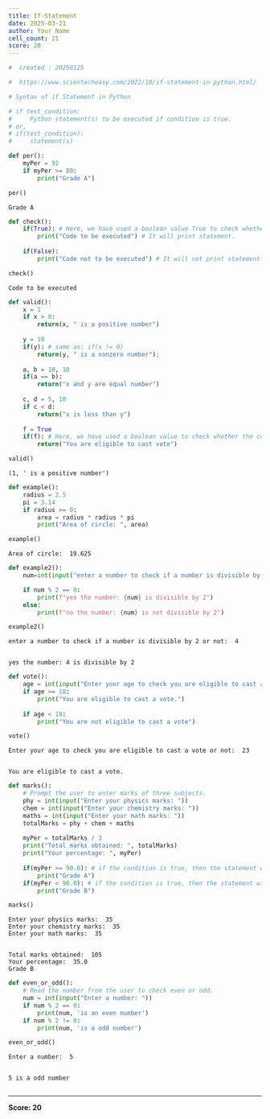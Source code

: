 ```yaml
---
title: If-Statement
date: 2025-03-21
author: Your Name
cell_count: 21
score: 20
---
```


```python
#  created : 20250125
```


```python
#  https://www.scientecheasy.com/2022/10/if-statement-in-python.html/
```


```python
# Syntax of if Statement in Python

```


```python
# if test_condition:
#     Python statement(s) to be executed if condition is true.
# or,
# if(test_condition):
#     statement(s)
```


```python
def per():
    myPer = 92
    if myPer >= 80:
        print("Grade A")
```


```python
per()
```

    Grade A



```python
def check():
    if(True): # Here, we have used a boolean value True to check whether the condition is true or not.
        print("Code to be executed") # It will print statement. 
    
    if(False): 
        print("Code not to be executed") # It will not print statement.
```


```python
check()
```

    Code to be executed



```python
def valid():
    x = 1
    if x > 0:
        return(x, " is a positive number")
    
    y = 10
    if(y): # same as: if(x != 0)
        return(y, " is a nonzero number");
    
    a, b = 10, 10
    if(a == b):
        return("x and y are equal number")
    
    c, d = 5, 10
    if c < d:
        return("x is less than y")
    
    f = True
    if(f): # Here, we have used a boolean value to check whether the condition is true or not.
        return("You are eligible to cast vote")
```


```python
valid()
```




    (1, ' is a positive number')




```python
def example():
    radius = 2.5
    pi = 3.14
    if radius >= 0:
        area = radius * radius * pi
        print("Area of circle: ", area)
```


```python
example()
```

    Area of circle:  19.625



```python
def example2():
    num=int(input("enter a number to check if a number is divisible by 2 or not: "))

    if num % 2 == 0:
        print(f"yes the number: {num} is divisible by 2")
    else:
        print(f"no the number: {num} is not divisible by 2")
```


```python
example2()
```

    enter a number to check if a number is divisible by 2 or not:  4


    yes the number: 4 is divisible by 2



```python
def vote():
    age = int(input("Enter your age to check you are eligible to cast a vote or not: "))
    if age >= 18:
        print("You are eligible to cast a vote.")
    
    if age < 18:
        print("You are not eligible to cast a vote")
```


```python
vote()
```

    Enter your age to check you are eligible to cast a vote or not:  23


    You are eligible to cast a vote.



```python
def marks():
    # Prompt the user to enter marks of three subjects.
    phy = int(input("Enter your physics marks: "))
    chem = int(input("Enter your chemistry marks: "))
    maths = int(input("Enter your math marks: "))
    totalMarks = phy + chem + maths
    
    myPer = totalMarks / 3
    print("Total marks obtained: ", totalMarks)
    print("Your percentage: ", myPer)
    
    if(myPer >= 90.0): # if the condition is true, then the statement will be displayed.
        print("Grade A")
    if(myPer < 90.0): # if the condition is true, then the statement will be displayed.
        print("Grade B")
```


```python
marks()
```

    Enter your physics marks:  35
    Enter your chemistry marks:  35
    Enter your math marks:  35


    Total marks obtained:  105
    Your percentage:  35.0
    Grade B



```python
def even_or_odd():
    # Read the number from the user to check even or odd.
    num = int(input("Enter a number: "))
    if num % 2 == 0:
        print(num, 'is an even number')
    if num % 2 != 0:
        print(num, 'is a odd number')
```


```python
even_or_odd()
```

    Enter a number:  5


    5 is a odd number



```python

```


---
**Score: 20**